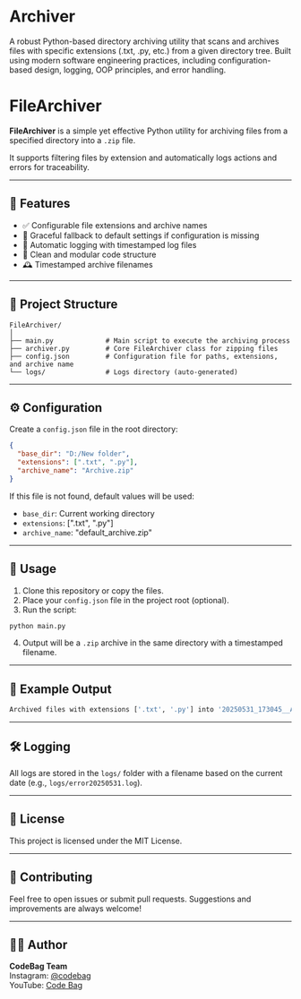 # Archiver
A robust Python-based directory archiving utility that scans and archives files with specific extensions (.txt, .py, etc.) from a given directory tree. Built using modern software engineering practices, including configuration-based design, logging, OOP principles, and error handling.


# FileArchiver

**FileArchiver** is a simple yet effective Python utility for archiving files from a specified directory into a `.zip` file.

It supports filtering files by extension and automatically logs actions and errors for traceability.

---

## 📂 Features

- ✅ Configurable file extensions and archive names
- 🧠 Graceful fallback to default settings if configuration is missing
- 📝 Automatic logging with timestamped log files
- 🧼 Clean and modular code structure
- 🕰️ Timestamped archive filenames

---

## 📁 Project Structure

```
FileArchiver/
│
├── main.py             # Main script to execute the archiving process
├── archiver.py         # Core FileArchiver class for zipping files
├── config.json         # Configuration file for paths, extensions, and archive name
└── logs/               # Logs directory (auto-generated)
```

---

## ⚙️ Configuration

Create a `config.json` file in the root directory:

```json
{
  "base_dir": "D:/New folder",
  "extensions": [".txt", ".py"],
  "archive_name": "Archive.zip"
}
```

If this file is not found, default values will be used:
- `base_dir`: Current working directory
- `extensions`: [".txt", ".py"]
- `archive_name`: "default_archive.zip"

---

## 🚀 Usage

1. Clone this repository or copy the files.
2. Place your `config.json` file in the project root (optional).
3. Run the script:

```bash
python main.py
```

4. Output will be a `.zip` archive in the same directory with a timestamped filename.

---

## 🧪 Example Output

```bash
Archived files with extensions ['.txt', '.py'] into '20250531_173045__Archive.zip'
```

---

## 🛠 Logging

All logs are stored in the `logs/` folder with a filename based on the current date (e.g., `logs/error20250531.log`).

---

## 📜 License

This project is licensed under the MIT License.

---

## 🙌 Contributing

Feel free to open issues or submit pull requests. Suggestions and improvements are always welcome!

---

## 👩‍💻 Author

**CodeBag Team**  
Instagram: [@codebag](https://instagram.com/codebag)  
YouTube: [Code Bag](https://youtube.com/@codebag)
